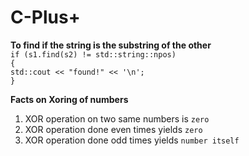 # C-Plus+

**To find if the string is the substring of the other**<br>
`if (s1.find(s2) != std::string::npos)`<br> 
`{`<br>
    `std::cout << "found!" << '\n';`<br>
`}`


**Facts on Xoring of numbers**
 1. XOR operation on two same numbers is `zero`
 2. XOR operation done even times yields `zero`
 3. XOR operation done odd times yields `number itself`
